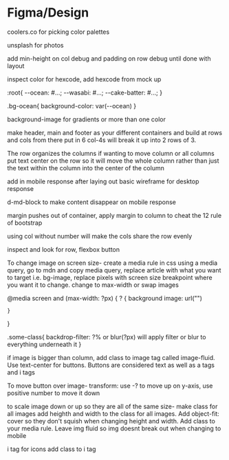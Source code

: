 # Figma/Design

coolers.co for picking color palettes

unsplash for photos

add min-height on col debug and padding on row debug until done with layout

inspect color for hexcode, add hexcode from mock up

:root{
--ocean: #...;
--wasabi: #...;
--cake-batter: #...;
}

.bg-ocean{
background-color: var(--ocean)
}

background-image for gradients or more than one color

make header, main and footer as your different containers and build at rows and cols from there put in 6 col-4s will break it up into 2 rows of 3.

The row organizes the columns if wanting to move column or all columns put text center on the row so it will move the whole column rather than just the text within the column into the center of the column

add in mobile response after laying out basic wireframe for desktop response

d-md-block to make content disappear on mobile response

margin pushes out of container, apply margin to column to cheat the 12 rule of bootstrap

using col without number will make the cols share the row evenly

inspect and look for row, flexbox button

To change image on screen size- create a media rule in css using a media query, go to mdn and copy media query, replace article with what you want to target i.e. bg-image, replace pixels with screen size breakpoint where you want it to change. change to max-width or swap images

@media screen and (max-width: ?px) {
? {
background image: url("")

    }

}

.some-class{
backdrop-filter: ?% or blur(?px) will apply filter or blur to everything underneath it
}

if image is bigger than column, add class to image tag called image-fluid. Use text-center for buttons. Buttons are considered text as well as a tags and i tags

To move button over image- transform: use -? to move up on y-axis, use positive number to move it down

to scale image down or up so they are all of the same size-
make class for all images add heighth and width to the class for all images. Add object-fit: cover so they don't squish when changing height and width. Add class to your media rule. Leave img fluid so img doesnt break out when changing to mobile

i tag for icons add class to i tag
